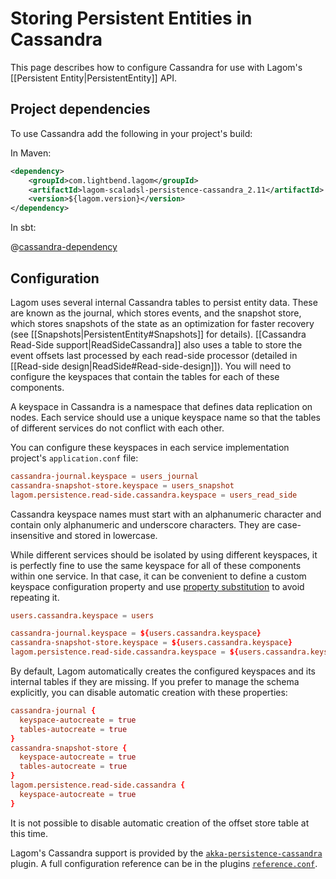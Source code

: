 # Storing Persistent Entities in Cassandra

This page describes how to configure Cassandra for use with Lagom's [[Persistent Entity|PersistentEntity]] API.

## Project dependencies

To use Cassandra add the following in your project's build:

In Maven:

```xml
<dependency>
    <groupId>com.lightbend.lagom</groupId>
    <artifactId>lagom-scaladsl-persistence-cassandra_2.11</artifactId>
    <version>${lagom.version}</version>
</dependency>
```

In sbt:

@[cassandra-dependency](code/build-cluster.sbt)

## Configuration

Lagom uses several internal Cassandra tables to persist entity data. These are known as the journal, which stores events, and the snapshot store, which stores snapshots of the state as an optimization for faster recovery (see [[Snapshots|PersistentEntity#Snapshots]] for details). [[Cassandra Read-Side support|ReadSideCassandra]] also uses a table to store the event offsets last processed by each read-side processor (detailed in [[Read-side design|ReadSide#Read-side-design]]). You will need to configure the keyspaces that contain the tables for each of these components.

A keyspace in Cassandra is a namespace that defines data replication on nodes. Each service should use a unique keyspace name so that the tables of different services do not conflict with each other.

You can configure these keyspaces in each service implementation project's `application.conf` file:

```conf
cassandra-journal.keyspace = users_journal
cassandra-snapshot-store.keyspace = users_snapshot
lagom.persistence.read-side.cassandra.keyspace = users_read_side
```

Cassandra keyspace names must start with an alphanumeric character and contain only alphanumeric and underscore characters. They are case-insensitive and stored in lowercase.

While different services should be isolated by using different keyspaces, it is perfectly fine to use the same keyspace for all of these components within one service. In that case, it can be convenient to define a custom keyspace configuration property and use [property substitution](https://github.com/typesafehub/config#factor-out-common-values) to avoid repeating it.

```conf
users.cassandra.keyspace = users

cassandra-journal.keyspace = ${users.cassandra.keyspace}
cassandra-snapshot-store.keyspace = ${users.cassandra.keyspace}
lagom.persistence.read-side.cassandra.keyspace = ${users.cassandra.keyspace}
```

By default, Lagom automatically creates the configured keyspaces and its internal tables if they are missing. If you prefer to manage the schema explicitly, you can disable automatic creation with these properties:

```conf
cassandra-journal {
  keyspace-autocreate = true
  tables-autocreate = true
}
cassandra-snapshot-store {
  keyspace-autocreate = true
  tables-autocreate = true
}
lagom.persistence.read-side.cassandra {
  keyspace-autocreate = true
}
```

It is not possible to disable automatic creation of the offset store table at this time.

Lagom's Cassandra support is provided by the [`akka-persistence-cassandra`](https://github.com/akka/akka-persistence-cassandra) plugin. A full configuration reference can be in the plugins [`reference.conf`](https://github.com/akka/akka-persistence-cassandra/blob/v0.20/src/main/resources/reference.conf).
